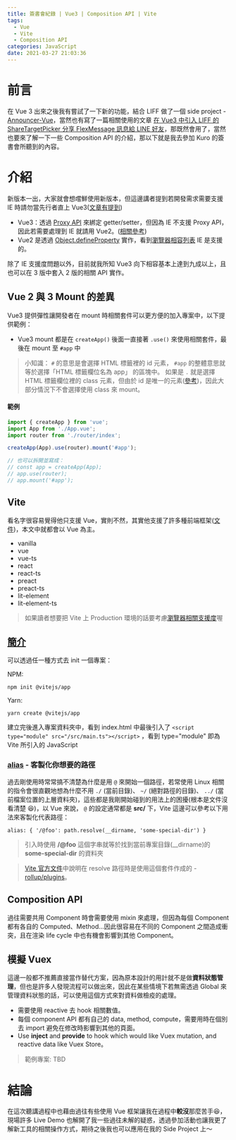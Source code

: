 ```yaml
---
title: 簽書會紀錄 | Vue3 | Composition API | Vite
tags:
  - Vue
  - Vite
  - Composition API
categories: JavaScript
date: 2021-03-27 21:03:36
---
```



<style>
  section.compact {
    font-size: 150%  
  }
  img[alt~="center"] {
    display: block;
    margin: 0 auto;
  }
</style>


# 前言

在 Vue 3 出來之後我有嘗試了一下新的功能，結合 LIFF 做了一個 side project - [Announcer-Vue](https://github.com/louis70109/announcer-vue)，當然也有寫了一篇相關使用的文章 [在 Vue3 中引入 LIFF 的 ShareTargetPicker 分享 FlexMessage 訊息給 LINE 好友](https://nijialin.com/2020/09/12/how-to-use-liff-in-vue3/)，那既然會用了，當然也要來了解一下一些 Composition API 的介紹，那以下就是我去參加 Kuro 的簽書會所聽到的內容。

<!-- more -->

# 介紹

新版本一出，大家就會想嚐鮮使用新版本，但這邊講者提到若開發需求需要支援 IE 時請勿當先行者直上 Vue3([文章有提到](https://book.vue.tw/appendix/migration.html#vue-2-x-%E8%87%B3-3-0-%E5%BF%AB%E9%80%9F%E5%8D%87%E7%B4%9A%E6%8C%87%E5%8D%97))

- Vue3：透過 [Proxy API](https://developer.mozilla.org/en-US/docs/Web/JavaScript/Reference/Global_Objects/Proxy) 來綁定 getter/setter，但因為 IE 不支援 Proxy API，因此若需要處理到 IE 就請用 Vue2。([相關參考](https://stackoverflow.com/questions/64836337/using-vue-3-in-ie11/64837153))
- Vue2 是透過 [Object.defineProperty](https://developer.mozilla.org/zh-TW/docs/Web/JavaScript/Reference/Global_Objects/Object/defineProperty) 實作，看到[瀏覽器相容列表](https://developer.mozilla.org/zh-TW/docs/Web/JavaScript/Reference/Global_Objects/Object/defineProperty#%E7%80%8F%E8%A6%BD%E5%99%A8%E7%9B%B8%E5%AE%B9%E6%80%A7) IE 是支援的。

除了 IE 支援度問題以外，目前就我所知 Vue3 向下相容基本上達到九成以上，且也可以在 3 版中套入 2 版的相關 API 實作。

## Vue 2 與 3 Mount 的差異

Vue3 提供彈性讓開發者在 mount 時相關套件可以更方便的加入專案中，以下提供範例：

- Vue3 mount 都是在 `createApp()` 後面一直接著 `.use()` 來使用相關套件，最後在 mount 至 `#app` 中

> 小知識： `#` 的意思是會選擇 HTML 標籤裡的 id 元素， `#app` 的整體意思就等於選擇「HTML 標籤欄位名為 app」 的區塊中。
> 如果是 `.` 就是選擇 HTML 標籤欄位裡的 class 元素，但由於 id 是唯一的元素([參考](https://developer.mozilla.org/zh-TW/docs/Web/HTML/Attributes#%E5%B1%AC%E6%80%A7%E5%88%97%E8%A1%A8))，因此大部分情況下不會選擇使用 class 來 mount。

#### 範例

```javascript
import { createApp } from 'vue';
import App from './App.vue';
import router from './router/index';

createApp(App).use(router).mount('#app');

// 也可以拆開並寫成：
// const app = createApp(App);
// app.use(router);
// app.mount('#app');
```

## Vite

看名字很容易覺得他只支援 Vue，實則不然，其實他支援了許多種前端框架([文件](https://vitejs.dev/guide/#scaffolding-your-first-vite-project))，本文中就都會以 Vue 為主。

- vanilla
- vue
- vue-ts
- react
- react-ts
- preact
- preact-ts
- lit-element
- lit-element-ts

> 如果讀者想要把 Vite 上 Production 環境的話要考慮[瀏覽器相關支援度](https://vitejs.dev/guide/build.html#browser-compatibility)喔

## [簡介](https://vitejs.dev/guide/#scaffolding-your-first-vite-project)

可以透過任一種方式去 init 一個專案：

NPM:

```
npm init @vitejs/app
```

Yarn:

```
yarn create @vitejs/app
```

建立完後進入專案資料夾中，看到 index.html 中最後引入了 `<script type="module" src="/src/main.ts"></script>` ，看到 type="module" 即為 Vite 所引入的 JavaScript

### [alias](https://vitejs.dev/guide/migration.html#alias-behavior-change) - 客製化你想要的路徑

過去剛使用時常常搞不清楚為什麼是用 `@` 來開始一個路徑，若常使用 Linux 相關的指令會很直觀地想為什麼不用 `./` (當前目錄)、 `~/` (絕對路徑的目錄)、 `../` (當前檔案位置的上層資料夾)，這些都是我剛開始碰到的用法上的困擾(根本是文件沒看清楚 😆)，以 Vue 來說， `@` 的設定通常都是 **src/** 下，Vite 這邊可以參考以下用法來客製化代表路徑：

```
alias: { '/@foo': path.resolve(__dirname, 'some-special-dir') }
```

> 引入時使用 **/@foo** 這個字串就等於找到當前專案目錄(\_\_dirname)的 **some-special-dir** 的資料夾

> [Vite 官方文件](https://vitejs.dev/config/#resolve-alias)中說明在 resolve 路徑時是使用這個套件作成的 - [rollup/plugins](https://github.com/rollup/plugins/tree/master/packages/alias)。

## Composition API

過往需要共用 Component 時會需要使用 mixin 來處理，但因為每個 Component 都有各自的 Computed、Method...因此很容易在不同的 Component 之間造成衝突，且在渲染 life cycle 中也有機會影響到其他 Component。

## 模擬 Vuex

這邊一般都不推薦直接當作替代方案，因為原本設計的用計就不是做**資料狀態管理**，但也是許多人發現流程可以做出來，因此在某些情境下若無需透過 Global 來管理資料狀態的話，可以使用這個方式來對資料做檢疫的處理。

- 需要使用 reactive 去 hook 相關數值。
- 每個 component API 都有自己的 data, method, compute，需要用時在個別去 import 避免在修改時影響到其他的頁面。
- Use **inject** and **provide** to hook which would like Vuex mutation, and reactive data like Vuex Store。

> 範例專案: TBD

# 結論
在這次聽講過程中也藉由過往有些使用 Vue 框架讓我在過程中**較沒**那麼苦手😆，現場許多 Live Demo 也解開了我一些過往未解的疑惑，透過參加活動也讓我更了解新工具的相關操作方式，期待之後我也可以應用在我的 Side Project 上～